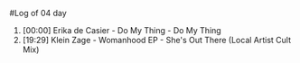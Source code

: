 #Log of 04 day

1. [00:00] Erika de Casier - Do My Thing - Do My Thing
1. [19:29] Klein Zage - Womanhood EP - She's Out There (Local Artist Cult Mix)
